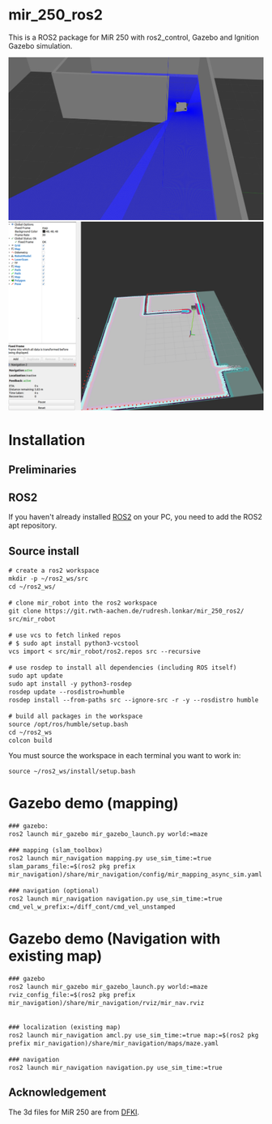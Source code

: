 # mir_250_ros2
This is a ROS2 package for MiR 250 with ros2_control, Gazebo and Ignition Gazebo simulation.

![alt text](gazebo.png)
![alt text](navigation.png)


# Installation

## Preliminaries
## ROS2
If you haven't already installed [ROS2](https://docs.ros.org/en/humble/Installation/Ubuntu-Install-Debians.html) on your PC, you need to add the ROS2 apt repository.

## Source install
```
# create a ros2 workspace
mkdir -p ~/ros2_ws/src
cd ~/ros2_ws/

# clone mir_robot into the ros2 workspace
git clone https://git.rwth-aachen.de/rudresh.lonkar/mir_250_ros2/ src/mir_robot

# use vcs to fetch linked repos
# $ sudo apt install python3-vcstool
vcs import < src/mir_robot/ros2.repos src --recursive

# use rosdep to install all dependencies (including ROS itself)
sudo apt update
sudo apt install -y python3-rosdep
rosdep update --rosdistro=humble
rosdep install --from-paths src --ignore-src -r -y --rosdistro humble

# build all packages in the workspace
source /opt/ros/humble/setup.bash
cd ~/ros2_ws
colcon build
```
You must source the workspace in each terminal you want to work in:
```
source ~/ros2_ws/install/setup.bash
```

# Gazebo demo (mapping)
```
### gazebo:
ros2 launch mir_gazebo mir_gazebo_launch.py world:=maze

### mapping (slam_toolbox)
ros2 launch mir_navigation mapping.py use_sim_time:=true slam_params_file:=$(ros2 pkg prefix mir_navigation)/share/mir_navigation/config/mir_mapping_async_sim.yaml

### navigation (optional)
ros2 launch mir_navigation navigation.py use_sim_time:=true cmd_vel_w_prefix:=/diff_cont/cmd_vel_unstamped
```

# Gazebo demo (Navigation with existing map)
```
### gazebo
ros2 launch mir_gazebo mir_gazebo_launch.py world:=maze rviz_config_file:=$(ros2 pkg prefix mir_navigation)/share/mir_navigation/rviz/mir_nav.rviz


### localization (existing map)
ros2 launch mir_navigation amcl.py use_sim_time:=true map:=$(ros2 pkg prefix mir_navigation)/share/mir_navigation/maps/maze.yaml

### navigation
ros2 launch mir_navigation navigation.py use_sim_time:=true
```

## Acknowledgement
The 3d files for MiR 250 are from [DFKI](https://github.com/DFKI-NI/mir_robot).
